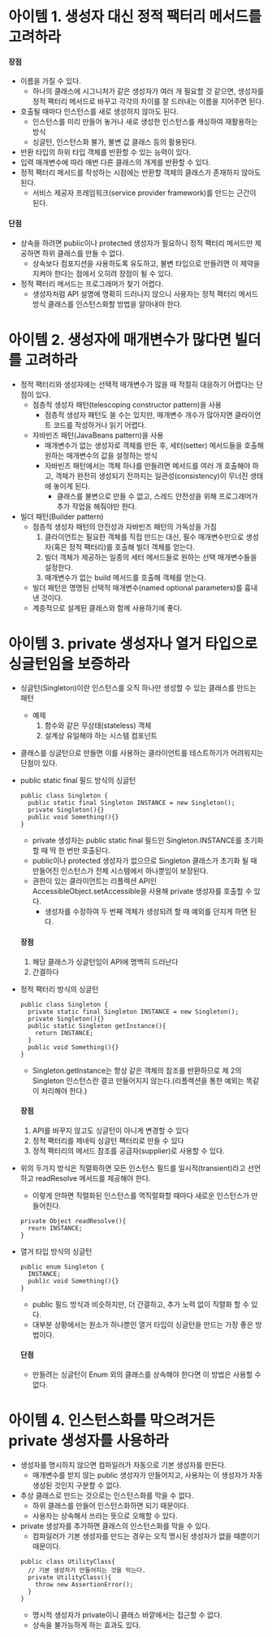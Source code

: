 <h1>아이템 1.  생성자 대신 정적 팩터리 메서드를 고려하라</h1>

<h4>장점</h4>

- 이름을 가질 수 있다.
  - 하나의 클래스에 시그니처가 같은 생성자가 여러 개 필요할 것 같으면, 생성자를 정적 팩터리 메서드로 바꾸고 각각의 차이를 잘 드러내는 이름을 지어주면 된다.
- 호출될 때마다 인스턴스를 새로 생성하지 않아도 된다.
  - 인스턴스를 미리 만들어 놓거나 새로 생성한 인스턴스를 캐싱하여 재활용하는 방식
  - 싱글턴, 인스턴스화 불가, 불변 값 클래스 등의 활용된다.
- 반환 타입의 하위 타입 객체를 반환할 수 있는 능력이 있다.
- 입력 매개변수에 따라 매번 다른 클래스의 개게를 반환할 수 있다.
- 정적 팩터리 메서드를 작성하는 시점에는 반환할 객체의 클래스가 존재하지 않아도 된다.
  - 서비스 제공자 프레임워크(service provider framework)를 만드는 근간이 된다.

<h4>단점</h4>

- 상속을 하려면 public이나 protected 생성자가 필요하니 정적 팩터리 메서드만 제공하면 하위 클래스를 만들 수 없다.
  - 상속보다 컴포지션을 사용하도록 유도하고, 불변 타입으로 만들려면 이 제약을 지켜야 한다는 점에서 오히려 장점이 될 수 있다.
- 정적 팩터리 메서드는 프로그래머가 찾기 어렵다.
  - 생성자처럼 API 설명에 명확히 드러나지 않으니 사용자는 정적 팩터리 메서드 방식 클래스를 인스턴스화할 방법을 알아내야 한다.
  
<h1>아이템 2. 생성자에 매개변수가 많다면 빌더를 고려하라</h1>

- 정적 팩터리와 생성자에는 선택적 매개변수가 많을 때 적절히 대응하기 어렵다는 단점이 있다.
  - 점층적 생성자 패턴(telescoping constructor pattern)을 사용
    - 점층적 생성자 패턴도 쓸 수는 있지만, 매개변수 개수가 많아지면 클라이언트 코드를 작성하거나 읽기 어렵다.
  - 자바빈즈 패턴(JavaBeans pattern)을 사용
    - 매개변수가 없는 생성자로 객체를 만든 후, 세터(setter) 메서드들을 호출해 원하는 매개변수의 값을 설정하는 방식
    - 자바빈즈 패턴에서는 객체 하나를 만들려면 메서드를 여러 개 호출해야 하고, 객체가 완전히 생성되기 전까지는 일관성(consistency)이 무너진 생태에 놓이게 된다.
      - 클래스를 불변으로 만들 수 없고, 스레드 안전성을 위해 프로그래머가 추가 작업을 해줘야만 한다.
- 빌더 패턴(Builder pattern)
  - 점층적 생성자 패턴의 안전성과 자바빈즈 패턴의 가독성을 가짐
    1) 클라이언트는 필요한 객체를 직접 만드는 대신, 필수 매개변수만으로 생성자(혹은 정적 팩터리)를 호출해 빌더 객체를 얻는다.
    2) 빌더 객체가 제공하는 일종의 세터 메서드들로 원하는 선택 매개변수들을 설정한다.
    3) 매개변수가 없는 build 메서드를 호출해 객체를 얻는다.
  - 빌더 패턴은 명명된 선택적 매개변수(named optional parameters)를 흉내 낸 것이다.
  - 계층적으로 설계된 클래스와 함께 사용하기에 좋다.
  
<h1>아이템 3. private 생성자나 열거 타입으로 싱글턴임을 보증하라</h1>
  
- 싱글턴(Singleton)이란 인스턴스를 오직 하나만 생성할 수 있는 클래스를 만드는 패턴
  - 예제
    1) 함수와 같은 무상태(stateless) 객체
    2) 설계상 유일해야 하는 시스템 컴포넌트
- 클래스를 싱글턴으로 만들면 이를 사용하는 클라이언트를 테스트하기가 어려워지는 단점이 있다.
- public static final 필드 방식의 싱글턴
  ```
  public class Singleton {
    public static final Singleton INSTANCE = new Singleton();
    private Singleton(){}
    public void Something(){}
  }
  ```
  - private 생성자는 public static final 필드인 Singleton.INSTANCE를 초기화할 때 딱 한 번만 호출된다.
  - public이나 protected 생성자가 없으므로 Singleton 클래스가 초기화 될 때 만들어진 인스턴스가 전체 시스템에서 하나뿐임이 보장된다.
  - 권한이 있는 클라이언트는 리플렉션 API인 AccessibleObject.setAccessible을 사용해 private 생성자를 호출할 수 있다.
    - 생성자를 수정하여 두 번째 객체가 생성되려 할 때 예외를 던지게 하면 된다.
  
  <h4>장점</h4>
  
    1) 해당 클래스가 싱글턴임이 API에 명백히 드러난다
    2) 간결하다
    
- 정적 팩터리 방식의 싱글턴
  ```
  public class Singleton {
    private static final Singleton INSTANCE = new Singleton();
    private Singleton(){}
    public static Singleton getInstance(){
      return INSTANCE;
    }
    public void Something(){}
  }
  ```
  - Singleton.getInstance는 항상 같은 객체의 참조를 반환하므로 제 2의 Singleton 인스턴스란 결코 만들어지지 않는다.(리플렉션을 통한 예외는 똑같이 처리해야 한다.)
  
  <h4>장점</h4>
  
  1) API를 바꾸지 않고도 싱글턴이 아니게 변경할 수 있다
  2) 정적 팩터리를 제네릭 싱글턴 팩터리로 만들 수 있다
  3) 정적 팩터리의 메서드 참조를 공급자(supplier)로 사용할 수 있다.
  
- 위의 두가지 방식은 직렬화하면 모든 인스턴스 필드를 일시적(transient)라고 선언하고 readResolve 메서드를 제공해야 한다.
    - 이렇게 안하면 직렬화된 인스턴스를 역직렬화할 때마다 새로운 인스턴스가 만들어진다.
    ```
    private Object readResolve(){
      reurn INSTANCE;
    }
    
- 열거 타입 방식의 싱글턴
  ```
  public enum Singleton {
    INSTANCE;
    public void Something(){}
  }
  ```
  - public 필드 방식과 비슷하지만, 더 간결하고, 추가 노력 없이 직렬화 할 수 있다.
  - 대부분 상황에서는 원소가 하나뿐인 열거 타입이 싱글턴을 만드는 가장 좋은 방법이다.
  
  <h4>단점</h4>
  
  - 만들려는 싱글턴이 Enum 외의 클래스를 상속해야 한다면 이 방법은 사용할 수 없다.
    
<h1>아이템 4. 인스턴스화를 막으려거든 private 생성자를 사용하라</h1>
  
  - 생성자를 명시하지 않으면 컴파일러가 자동으로 기본 생성자를 만든다.
    - 매개변수를 받지 않는 public 생성자가 만들어지고, 사용자는 이 생성자가 자동 생성된 것인지 구분할 수 없다.
  - 추상 클래스로 만드는 것으로는 인스턴스화를 막을 수 없다.
    - 하위 클래스를 만들어 인스턴스화하면 되기 때문이다.
    - 사용자는 상속해서 쓰라는 뜻으로 오해할 수 있다.
  - private 생성자를 추가하면 클래스의 인스턴스화를 막을 수 있다.
    - 컴파일러가 기본 생성자를 만드는 경우는 오직 명시된 생성자가 없을 때뿐이기 때문이다.
    ```
    public class UtilityClass{
      // 기본 생성자가 만들어지는 것을 막는다.
      private UtilityClass(){
        throw new AssertionError();
      }
    }
    ```
    - 명시적 생성자가 private이니 클래스 바깥에서는 접근할 수 없다.
    - 상속을 불가능하게 하는 효과도 있다.
